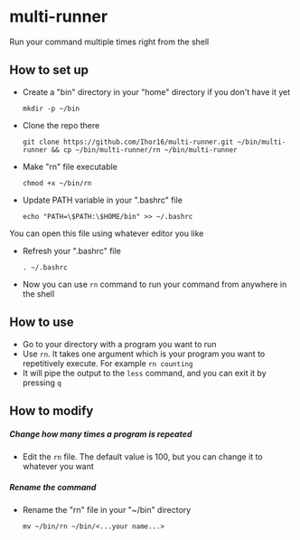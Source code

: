 # multi-runner

Run your command multiple times right from the shell

## How to set up

- Create a "bin" directory in your "home" directory if you don't have it yet
  
  ```
  mkdir -p ~/bin
  ```

- Clone the repo there
  
  ```
  git clone https://github.com/Ihor16/multi-runner.git ~/bin/multi-runner && cp ~/bin/multi-runner/rn ~/bin/multi-runner
  ```

- Make "rn" file executable
  
  ```
  chmod +x ~/bin/rn
  ```

- Update PATH variable in your ".bashrc" file
  
  ```
  echo "PATH=\$PATH:\$HOME/bin" >> ~/.bashrc
  ```

You can open this file using whatever editor you like

- Refresh your ".bashrc" file
  
  ```
  . ~/.bashrc
  ```

- Now you can use `rn` command to run your command from anywhere in the shell

## How to use

- Go to your directory with a program you want to run
- Use `rn`. It takes one argument which is your program you want to repetitively execute. For example `rn counting`
- It will pipe the output to the `less` command, and you can exit it by pressing `q`

## How to modify

##### Change how many times a program is repeated

- Edit the `rn` file. The default value is 100, but you can change it to whatever you want

##### Rename the command

* Rename the "rn" file in your "~/bin" directory
  
  ```
  mv ~/bin/rn ~/bin/<...your name...>
  ```
